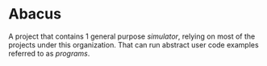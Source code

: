 # Abacus
A project that contains 1 general purpose _simulator_, relying on most of the projects under this organization.
That can run abstract user code examples referred to as _programs_.
